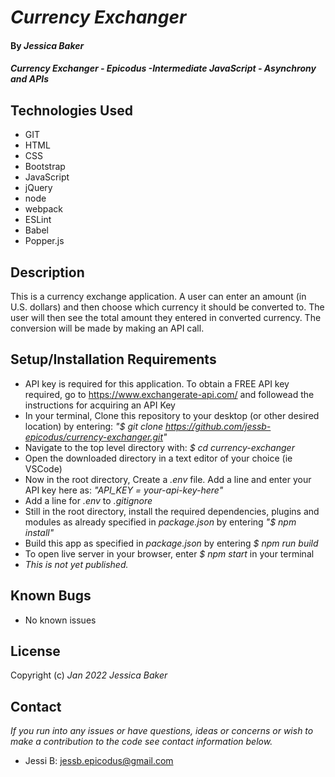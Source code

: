 # _Currency Exchanger_

#### By _**Jessica Baker**_ 

#### _Currency Exchanger - Epicodus -Intermediate JavaScript - Asynchrony and APIs_

## Technologies Used

* GIT
* HTML
* CSS
* Bootstrap
* JavaScript
* jQuery
* node
* webpack
* ESLint
* Babel
* Popper.js

## Description

This is a currency exchange application. A user can enter an amount (in U.S. dollars) and then choose which currency it should be converted to. The user will then see the total amount they entered in converted currency.  The conversion will be made by making an API call.

## Setup/Installation Requirements

* API key is required for this application.  To obtain a FREE API key required, go to https://www.exchangerate-api.com/ and followead the instructions for acquiring an API Key
* In your terminal, Clone this repository to your desktop (or other desired location) by entering: _"$ git clone https://github.com/jessb-epicodus/currency-exchanger.git"_
* Navigate to the top level directory with: _$ cd currency-exchanger_
* Open the downloaded directory in a text editor of your choice (ie VSCode)
* Now in the root directory, Create a _.env_ file. Add a line and enter your API key here as: _"API_KEY = your-api-key-here"_
* Add a line for _.env_ to _.gitignore_
* Still in the root directory, install the required dependencies, plugins and modules as already specified in _package.json_ by entering _"$ npm install"_
* Build this app as specified in _package.json_ by entering _$ npm run build_
* To open live server in your browser, enter _$ npm start_ in your terminal
* _This is not yet published._

## Known Bugs

* No known issues

## License

Copyright (c) _Jan 2022_ _Jessica Baker_

## Contact

_If you run into any issues or have questions, ideas or concerns or wish to make a contribution to the code see contact information below._
* Jessi B: jessb.epicodus@gmail.com
